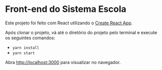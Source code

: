 # Front-end do Sistema Escola

Este projeto foi feito com React utilizando o [Create React App](https://github.com/facebook/create-react-app).

Após clonar o projeto, vá até o diretório do projeto pelo terminal e execute os seguintes comandos:
- ``yarn install``
- ``yarn start`` 

Abra [http://localhost:3000](http://localhost:3000) para visualizar no navegador.
